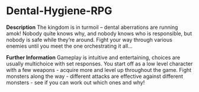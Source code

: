# Dental-Hygiene-RPG

**Description**
The kingdom is in turmoil – dental aberrations are running amok! Nobody quite knows why, and nobody knows who is responsible, but nobody is safe while they’re around. Fight your way through various enemies until you meet the one orchestrating it all…

**Further Information**
Gameplay is intuitive and entertaining, choices are usually multichoice with set responses. You start off as a low level character with a few weapons - acquire more and level up throughout the game. Fight monsters along the way - different attacks are effective against different monsters - see if you can work out which ones and why!
